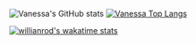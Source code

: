 ![Vanessa's GitHub stats](https://github-readme-stats.vercel.app/api?username=vanessalb08&show_icons=true&theme=midnight-purple)
[![Vanessa Top Langs](https://github-readme-stats.vercel.app/api/top-langs/?username=vanessalb08&layout=compact)](https://github.com/anuraghazra/github-readme-stats)

[![willianrod's wakatime stats](https://github-readme-stats.vercel.app/api/wakatime?username=willianrod)](https://github.com/anuraghazra/github-readme-stats)
